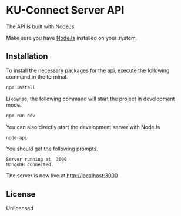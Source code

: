 # KU-Connect Server API

The API is built with NodeJs.

Make sure you have [NodeJs](https://nodejs.org) installed on your system.

## Installation

To install the necessary packages for the api, execute the following command in the terminal.
```bash
npm install
```

Likewise, the following command will start the project in development mode.
```bash
npm run dev
```

You can also directly start the development server with NodeJs
```bash
node api
```

You should get the following prompts.
```terminal
Server running at  3000
MongoDB connected.
```
The server is now live at [http://localhost:3000](http://localhost:3000)

## License
Unlicensed